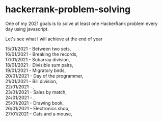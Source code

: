 # hackerrank-problem-solving

One of my 2021 goals is to solve at least one HackerRank problem every day using javascript.

Let's see what I will achieve at the end of year

15/01/2021 - Between two sets,  
16/01/2021 - Breaking the records,  
17/01/2021 - Subarray division,  
18/01/2021 - Divisible sum pairs,  
19/01/2021 - Migratory birds,  
20/01/2021 - Day of the programmer,  
21/01/2021 - Bill division,  
22/01/2021 - ,  
23/01/2021 - Sales by match,  
24/01/2021 - ,  
25/01/2021 - Drawing book,  
26/01/2021 - Electronics shop,  
27/01/2021 - Cats and a mouse,
